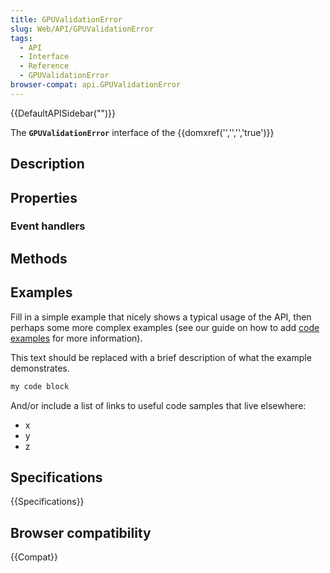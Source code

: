 ```yaml
---
title: GPUValidationError
slug: Web/API/GPUValidationError
tags:
  - API
  - Interface
  - Reference
  - GPUValidationError
browser-compat: api.GPUValidationError
---
```

{{DefaultAPISidebar("")}}

The **`GPUValidationError`** interface of the {{domxref('','','','true')}} 

## Description

 

## Properties



### Event handlers



## Methods



## Examples

Fill in a simple example that nicely shows a typical usage of the API, then perhaps some more complex examples (see our guide on how to add [code examples](/en-US/docs/MDN/Contribute/Structures/Code_examples) for more information).

This text should be replaced with a brief description of what the example demonstrates.

```js
my code block
```

And/or include a list of links to useful code samples that live elsewhere:

*   x
*   y
*   z

## Specifications

{{Specifications}}

## Browser compatibility

{{Compat}}

